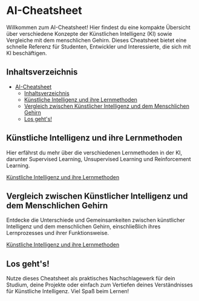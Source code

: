 # AI-Cheatsheet

Willkommen zum AI-Cheatsheet! Hier findest du eine kompakte Übersicht über verschiedene Konzepte der Künstlichen Intelligenz (KI) sowie Vergleiche mit dem menschlichen Gehirn. Dieses Cheatsheet bietet eine schnelle Referenz für Studenten, Entwickler und Interessierte, die sich mit KI beschäftigen.

## Inhaltsverzeichnis


- [AI-Cheatsheet](#ai-cheatsheet)
  - [Inhaltsverzeichnis](#inhaltsverzeichnis)
  - [Künstliche Intelligenz und ihre Lernmethoden](#künstliche-intelligenz-und-ihre-lernmethoden)
  - [Vergleich zwischen Künstlicher Intelligenz und dem Menschlichen Gehirn](#vergleich-zwischen-künstlicher-intelligenz-und-dem-menschlichen-gehirn)
  - [Los geht's!](#los-gehts)

## Künstliche Intelligenz und ihre Lernmethoden

Hier erfährst du mehr über die verschiedenen Lernmethoden in der KI, darunter Supervised Learning, Unsupervised Learning und Reinforcement Learning.

[Künstliche Intelligenz und ihre Lernmethoden](/ai/README.md)

## Vergleich zwischen Künstlicher Intelligenz und dem Menschlichen Gehirn

Entdecke die Unterschiede und Gemeinsamkeiten zwischen künstlicher Intelligenz und dem menschlichen Gehirn, einschließlich ihres Lernprozesses und ihrer Funktionsweise.

[Künstliche Intelligenz und ihre Lernmethoden](/ai/ai-x-gehirn.md)

## Los geht's!

Nutze dieses Cheatsheet als praktisches Nachschlagewerk für dein Studium, deine Projekte oder einfach zum Vertiefen deines Verständnisses für Künstliche Intelligenz. Viel Spaß beim Lernen!
